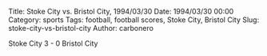 Title: Stoke City vs. Bristol City, 1994/03/30
Date: 1994/03/30 00:00
Category: sports
Tags: football, football scores, Stoke City, Bristol City
Slug: stoke-city-vs-bristol-city
Author: carbonero


Stoke City 3 - 0 Bristol City
